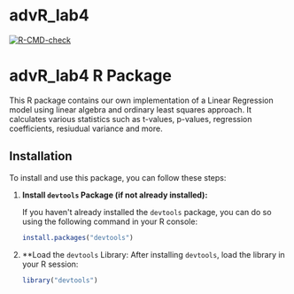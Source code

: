 # advR_lab4
<!-- badges: start -->
  [![R-CMD-check](https://github.com/simgeecnr/advR_lab4/actions/workflows/R-CMD-check.yaml/badge.svg)](https://github.com/simgeecnr/advR_lab4/actions/workflows/R-CMD-check.yaml)
  <!-- badges: end -->
# advR_lab4 R Package

This R package contains our own implementation of a Linear Regression model using  linear algebra and ordinary least squares approach. It calculates various statistics such as t-values, p-values, regression coefficients, resiudual variance and more.

## Installation

To install and use this package, you can follow these steps:

1. **Install `devtools` Package (if not already installed):**

   If you haven't already installed the `devtools` package, you can do so using the following command in your R console:

   ```R
   install.packages("devtools")
   ```
2. **Load the `devtools` Library:
   After installing `devtools`, load the library in your R session:

    ```R
   library("devtools")
   ```
   

